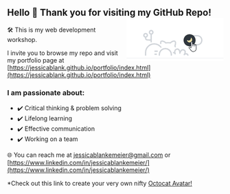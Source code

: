 ## Hello 🖖 Thank you for visiting my GitHub Repo! <a><img align="right" src="https://github.com/jessicablank/jessicablank/blob/master/assets/GrownUpOctoCat.gif"></a> 

:hammer_and_wrench: This is my web development workshop. 

I invite you to browse my repo and visit my portfolio page at [https://jessicablank.github.io/portfolio/index.html](https://jessicablank.github.io/portfolio/index.html)

### I am passionate about:
- :heavy_check_mark: Critical thinking & problem solving
- :heavy_check_mark: Lifelong learning
- :heavy_check_mark: Effective communication
- :heavy_check_mark: Working on a team

:globe_with_meridians: You can reach me at [jessicablankemeier@gmail.com](mailto:jessicablankemeier@gmail.com) or [https://www.linkedin.com/in/jessicablankemeier/](https://www.linkedin.com/in/jessicablankemeier/)

*Check out this link to create your very own nifty <a align="right">[Octocat Avatar!](https://myoctocat.com/build-your-octocat/)